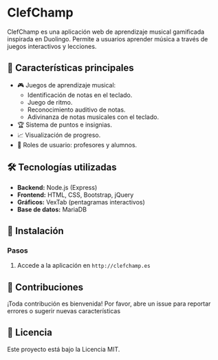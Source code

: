 # ClefChamp

ClefChamp es una aplicación web de aprendizaje musical gamificada inspirada en Duolingo. Permite a usuarios aprender música a través de juegos interactivos y lecciones.

## 🚀 Características principales
- 🎮 Juegos de aprendizaje musical:
  - Identificación de notas en el teclado.
  - Juego de ritmo.
  - Reconocimiento auditivo de notas.
  - Adivinanza de notas musicales con el teclado.
- 🏆 Sistema de puntos e insignias.
- 📈 Visualización de progreso.
- 👥 Roles de usuario: profesores y alumnos.


## 🛠️ Tecnologías utilizadas
- **Backend:** Node.js (Express)
- **Frontend:** HTML, CSS, Bootstrap, jQuery
- **Gráficos:** VexTab (pentagramas interactivos)
- **Base de datos:** MariaDB

## 📂 Instalación


### Pasos
1. Accede a la aplicación en `http://clefchamp.es`


   
## 🧩 Contribuciones
¡Toda contribución es bienvenida! Por favor, abre un issue para reportar errores o sugerir nuevas características

## 📄 Licencia
Este proyecto está bajo la Licencia MIT.

